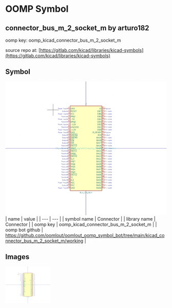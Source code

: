 # OOMP Symbol  
## connector_bus_m_2_socket_m  by arturo182  
  
oomp key: oomp_kicad_connector_bus_m_2_socket_m  
  
source repo at: [https://gitlab.com/kicad/libraries/kicad-symbols](https://gitlab.com/kicad/libraries/kicad-symbols)  
## Symbol  
  
[![working.png](working_600.png)](working.png)  
| name | value | 
| --- | --- | 
| symbol name | Connector | 
| library name | Connector | 
| oomp key | oomp_kicad_connector_bus_m_2_socket_m | 
| oomp bot github | https://github.com/oomlout/oomlout_oomp_symbol_bot/tree/main/kicad_connector_bus_m_2_socket_m/working | 
## Images  
  
[![working.png](working_140.png)](working.png)  
